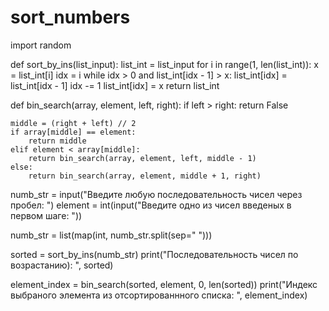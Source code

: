 # sort_numbers
import random

def sort_by_ins(list_input):
    list_int = list_input
    for i in range(1, len(list_int)):
        x = list_int[i]
        idx = i
        while idx > 0 and list_int[idx - 1] > x:
            list_int[idx] = list_int[idx - 1]
            idx -= 1
        list_int[idx] = x
    return list_int


def bin_search(array, element, left, right):
    if left > right:
        return False

    middle = (right + left) // 2
    if array[middle] == element:
        return middle
    elif element < array[middle]:
        return bin_search(array, element, left, middle - 1)
    else:
        return bin_search(array, element, middle + 1, right)


numb_str = input("Введите любую последовательность чисел через пробел: ")
element = int(input("Введите одно из чисел введеных в первом шаге: "))

numb_str = list(map(int, numb_str.split(sep=" ")))

sorted = sort_by_ins(numb_str)
print("Последовательность чисел по возрастанию): ", sorted)

element_index = bin_search(sorted, element, 0, len(sorted))
print("Индекс выбраного элемента  из отсортированнного списка: ", element_index)
